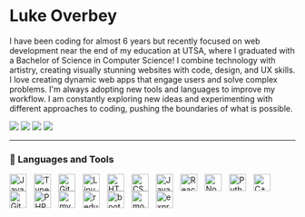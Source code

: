 # Luke Overbey

I have been coding for almost 6 years but recently focused on web development near the end of my education at UTSA, where I graduated with a Bachelor of Science in Computer Science! I combine technology with artistry, creating visually stunning websites with code, design, and UX skills. I love creating dynamic web apps that engage users and solve complex problems. I'm always adopting new tools and languages to improve my workflow. I am constantly exploring new ideas and experimenting with different approaches to coding, pushing the boundaries of what is possible.

[<img src="https://img.shields.io/badge/github-%2312100E.svg?&style=for-the-badge&logo=github&logoColor=white&color=black" />](https://github.com/askkew)
[<img src="https://img.shields.io/badge/website-000000?style=for-the-badge&logo=About.me&logoColor=white" />](https://lucasoverbey.dev/)
[<img src="https://img.shields.io/badge/linkedin-%230077B5.svg?&style=for-the-badge&logo=linkedin&logoColor=white" />](https://www.linkedin.com/in/luke-overbey-37b342235/)
[<img src="https://img.shields.io/badge/Gmail-D14836?style=for-the-badge&logo=gmail&logoColor=white" />](lucasaoverbey@gmail.com)

---

### 🧰 Languages and Tools

<img align="left" alt="Java" width="30px" style="padding-right:10px;" src="https://cdn.jsdelivr.net/gh/devicons/devicon/icons/java/java-original.svg"/>
<img align="left" alt="TypeScript" width="30px" style="padding-right:10px;" src="https://cdn.jsdelivr.net/gh/devicons/devicon/icons/typescript/typescript-plain.svg" />
<img align="left" alt="Git" width="30px" style="padding-right:10px;" src="https://cdn.jsdelivr.net/gh/devicons/devicon/icons/git/git-original.svg" />
<img align="left" alt="Linux" width="30px" style="padding-right:10px;" src="https://cdn.jsdelivr.net/gh/devicons/devicon/icons/linux/linux-original.svg" />
<img align="left" alt="HTML" width="30px" style="padding-right:10px;" src="https://cdn.jsdelivr.net/gh/devicons/devicon/icons/html5/html5-plain.svg" />
<img align="left" alt="CSS" width="30px" style="padding-right:10px;" src="https://cdn.jsdelivr.net/gh/devicons/devicon/icons/css3/css3-plain.svg" />
<img align="left" alt="JavaScript" width="30px" style="padding-right:10px;" src="https://cdn.jsdelivr.net/gh/devicons/devicon/icons/javascript/javascript-plain.svg" />
<img align="left" alt="React" width="30px" style="padding-right:10px;" src="https://cdn.jsdelivr.net/gh/devicons/devicon/icons/react/react-original.svg" />
<img align="left" alt="NodeJS" width="30px" style="padding-right:10px;" src="https://cdn.jsdelivr.net/gh/devicons/devicon/icons/nodejs/nodejs-original.svg" />
<img align="left" alt="Python" width="30px" style="padding-right:10px;" src="https://cdn.jsdelivr.net/gh/devicons/devicon/icons/python/python-plain.svg" />
<img align="left" alt="C++" width="30px" style="padding-right:10px;" src="https://cdn.jsdelivr.net/gh/devicons/devicon/icons/cplusplus/cplusplus-line.svg" />
<img align="left" alt="GitHub" width="30px" style="padding-right:10px;" src="https://cdn.jsdelivr.net/gh/devicons/devicon/icons/github/github-original.svg" />
<img align="left" alt="PHP" width="30px" style="padding-right:10px;" src="https://cdn.jsdelivr.net/gh/devicons/devicon/icons/php/php-plain.svg" />
<img align="left" alt="mySQL" width="30px" style="padding-right:10px;" src="https://cdn.jsdelivr.net/gh/devicons/devicon/icons/mysql/mysql-original-wordmark.svg" />
<img align="left" alt="redux" width="30px" style="padding-right:10px;" src="https://cdn.jsdelivr.net/gh/devicons/devicon/icons/redux/redux-original.svg" />
<img align="left" alt="bootstrap" width="30px" style="padding-right:10px;" src="https://cdn.jsdelivr.net/gh/devicons/devicon/icons/bootstrap/bootstrap-plain.svg" />
<img align="left" alt="mongodb" width="30px" style="padding-right:10px;" src="https://cdn.jsdelivr.net/gh/devicons/devicon/icons/mongodb/mongodb-plain.svg" />
<img align="left" alt="express" width="30px" style="padding-right:10px;" src="https://cdn.jsdelivr.net/gh/devicons/devicon/icons/express/express-original.svg" />

<br />

#
